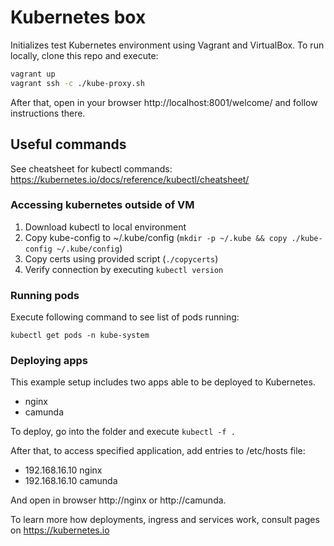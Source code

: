 # Kubernetes box

Initializes test Kubernetes environment using Vagrant and VirtualBox.
To run locally, clone this repo and execute:

```bash
vagrant up
vagrant ssh -c ./kube-proxy.sh
```

After that, open in your browser http://localhost:8001/welcome/
and follow instructions there.

## Useful commands

See cheatsheet for kubectl commands: https://kubernetes.io/docs/reference/kubectl/cheatsheet/

### Accessing kubernetes outside of VM

1. Download kubectl to local environment
2. Copy kube-config to ~/.kube/config (`mkdir -p ~/.kube && copy ./kube-config ~/.kube/config`)
3. Copy certs using provided script (`./copycerts`)
4. Verify connection by executing `kubectl version`

### Running pods

Execute following command to see list of pods running:

```
kubectl get pods -n kube-system
```

### Deploying apps

This example setup includes two apps able to be deployed to Kubernetes.

- nginx
- camunda

To deploy, go into the folder and execute `kubectl -f .`

After that, to access specified application, add entries to /etc/hosts file:

- 192.168.16.10 nginx
- 192.168.16.10 camunda

And open in browser http://nginx or http://camunda.

To learn more how deployments, ingress and services work, consult pages on https://kubernetes.io
